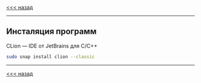 [<<< назад](../../README.md)
***
## Инсталяция программ

CLion — IDE от JetBrains для С/С++
```bash
sudo snap install clion --classic
```
---
[<<< назад](../../README.md)
